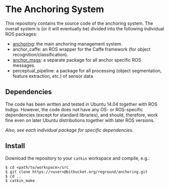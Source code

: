 # The Anchoring System #

This repository contains the source code of the anchoring system. The overall system is (or it will eventually be) divided into the following individual ROS packages:

* [anchoring](https://bitbucket.org/reground/anchoring/src/e7ff087a0d769887a99c9fa3e521b6d1d1127ec1/anchoring/?at=master): the main anchoring management system.
* anchor_caffe: an ROS wrapper for the Caffe framework (for object recognition/classification).
* [anchor_msgs](https://bitbucket.org/reground/anchoring/src/e7ff087a0d769887a99c9fa3e521b6d1d1127ec1/anchor_msgs/?at=master): a separate package for all anchor specific ROS messages.
* perceptual_pipeline: a package for all processing (object segmentation, feature extraction, etc.) of sensor data.

## Dependencies ##

The code has been written and tested in Ubuntu 14.04 together with ROS Indigo. However, the code does not have any OS- or ROS-specific dependencies (except for standard libraries), and should, therefore, work fine even on later Ubuntu distributions together with later ROS versions.

*Also, see each individual package for specific dependencies.*

## Install ##

Download the repository to your `catkin` workspace and compile, e.g.:

```
$ cd <path/to/workspace>/src
$ git clone https://<user>@bitbucket.org/reground/anchoring.git
$ cd ..
$ catkin_make
```